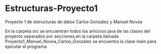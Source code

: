 # Estructuras-Proyecto1
Proyecto 1 de estructuras de datos Carlos Gonzalez y Manuel Novoa 

En la carpeta src se encuentran todos los arhcivos java de las clases del proyecto separados por secciones,en la carpeta llamada Proyecto1_Manuel_Novoa_Carlos_Gonzalez
se encuentra la clase main para ejecutar el programa
